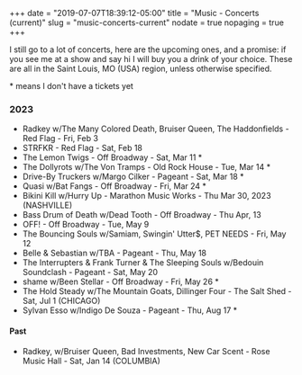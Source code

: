 +++
date = "2019-07-07T18:39:12-05:00"
title = "Music - Concerts (current)"
slug = "music-concerts-current"
nodate = true
nopaging = true
+++

I still go to a lot of concerts, here are the upcoming ones, and a promise: if you see me at a show and say hi I will buy you a drink of your choice. These are all in the Saint Louis, MO (USA) region, unless otherwise specified. 

\* means I don't have a tickets yet

### 2023

* Radkey w/The Many Colored Death, Bruiser Queen, The Haddonfields - Red Flag - Fri, Feb 3
* STRFKR - Red Flag - Sat, Feb 18
* The Lemon Twigs - Off Broadway - Sat, Mar 11 * 
* The Dollyrots w/The Von Tramps - Old Rock House - Tue, Mar 14 *
* Drive-By Truckers w/Margo Cilker - Pageant - Sat, Mar 18 * 
* Quasi w/Bat Fangs - Off Broadway - Fri, Mar 24 *
* Bikini Kill w/Hurry Up - Marathon Music Works - Thu Mar 30, 2023 (NASHVILLE) 
* Bass Drum of Death w/Dead Tooth - Off Broadway - Thu Apr, 13
* OFF! - Off Broadway - Tue, May 9
* The Bouncing Souls w/Samiam, Swingin' Utter$, PET NEEDS - Fri, May 12 
* Belle & Sebastian w/TBA - Pageant - Thu, May 18
* The Interrupters & Frank Turner & The Sleeping Souls w/Bedouin Soundclash - Pageant - Sat, May 20 
* shame w/Been Stellar - Off Broadway - Fri, May 26 *
* The Hold Steady w/The Mountain Goats, Dillinger Four - The Salt Shed - Sat, Jul 1 (CHICAGO)
* Sylvan Esso w/Indigo De Souza - Pageant - Thu, Aug 17 * 

#### Past

* Radkey, w/Bruiser Queen, Bad Investments, New Car Scent - Rose Music Hall - Sat, Jan 14 (COLUMBIA)
